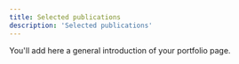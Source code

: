 ```yaml
---
title: Selected publications
description: 'Selected publications'
---
```


You'll add here a general introduction of your portfolio page.